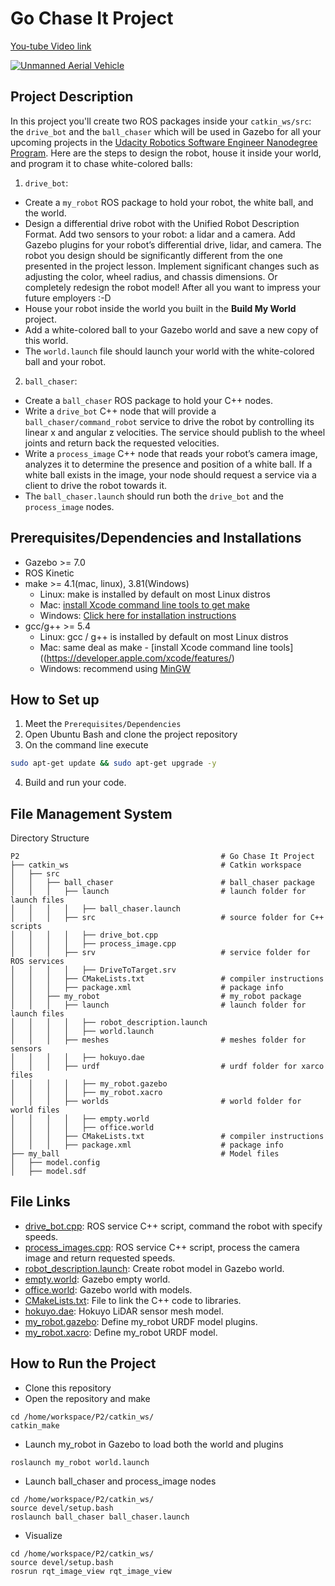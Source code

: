 <h1> Go Chase It Project</h1>

[You-tube Video link](https://www.youtube.com/watch?v=K-wIOrPToOM)

[![Unmanned Aerial Vehicle](https://img.youtube.com/vi/K-wIOrPToOM/0.jpg)](https://www.youtube.com/watch?v=K-wIOrPToOM)
## Project Description 
In this project you'll create two ROS packages inside your `catkin_ws/src`: the `drive_bot` and the `ball_chaser` which will be used in Gazebo for all your upcoming projects in the [Udacity Robotics Software Engineer Nanodegree Program](https://www.udacity.com/course/robotics-software-engineer--nd209). Here are the steps to design the robot, house it inside your world, and program it to chase white-colored balls:  
1. `drive_bot`:  
* Create a `my_robot` ROS package to hold your robot, the white ball, and the world.
* Design a differential drive robot with the Unified Robot Description Format. Add two sensors to your robot: a lidar and a camera. Add Gazebo plugins for your robot’s differential drive, lidar, and camera. The robot you design should be significantly different from the one presented in the project lesson. Implement significant changes such as adjusting the color, wheel radius, and chassis dimensions. Or completely redesign the robot model! After all you want to impress your future employers :-D
* House your robot inside the world you built in the **Build My World** project.
* Add a white-colored ball to your Gazebo world and save a new copy of this world.
* The `world.launch` file should launch your world with the white-colored ball and your robot.
2. `ball_chaser`:
* Create a `ball_chaser` ROS package to hold your C++ nodes.
* Write a `drive_bot` C++ node that will provide a `ball_chaser/command_robot` service to drive the robot by controlling its linear x and angular z velocities. The service should publish to the wheel joints and return back the requested velocities.
* Write a `process_image` C++ node that reads your robot’s camera image, analyzes it to determine the presence and position of a white ball. If a white ball exists in the image, your node should request a service via a client to drive the robot towards it.
* The `ball_chaser.launch` should run both the `drive_bot` and the `process_image` nodes.  
## Prerequisites/Dependencies and Installations  
* Gazebo >= 7.0  
* ROS Kinetic  
* make >= 4.1(mac, linux), 3.81(Windows)
  * Linux: make is installed by default on most Linux distros
  * Mac: [install Xcode command line tools to get make](https://developer.apple.com/xcode/features/)
  * Windows: [Click here for installation instructions](http://gnuwin32.sourceforge.net/packages/make.htm)
* gcc/g++ >= 5.4
  * Linux: gcc / g++ is installed by default on most Linux distros
  * Mac: same deal as make - [install Xcode command line tools]((https://developer.apple.com/xcode/features/)
  * Windows: recommend using [MinGW](http://www.mingw.org/)
## How to Set up
1. Meet the `Prerequisites/Dependencies`  
2. Open Ubuntu Bash and clone the project repository  
3. On the command line execute  
```bash
sudo apt-get update && sudo apt-get upgrade -y
```
4. Build and run your code.  
## File Management System
Directory Structure  
```
P2                                             # Go Chase It Project
├── catkin_ws                                  # Catkin workspace
│   ├── src
│   │   ├── ball_chaser                        # ball_chaser package        
│   │   │   ├── launch                         # launch folder for launch files
│   │   │   │   ├── ball_chaser.launch
│   │   │   ├── src                            # source folder for C++ scripts
│   │   │   │   ├── drive_bot.cpp
│   │   │   │   ├── process_image.cpp
│   │   │   ├── srv                            # service folder for ROS services
│   │   │   │   ├── DriveToTarget.srv
│   │   │   ├── CMakeLists.txt                 # compiler instructions
│   │   │   ├── package.xml                    # package info
│   │   ├── my_robot                           # my_robot package        
│   │   │   ├── launch                         # launch folder for launch files   
│   │   │   │   ├── robot_description.launch
│   │   │   │   ├── world.launch
│   │   │   ├── meshes                         # meshes folder for sensors
│   │   │   │   ├── hokuyo.dae
│   │   │   ├── urdf                           # urdf folder for xarco files
│   │   │   │   ├── my_robot.gazebo
│   │   │   │   ├── my_robot.xacro
│   │   │   ├── worlds                         # world folder for world files
│   │   │   │   ├── empty.world
│   │   │   │   ├── office.world
│   │   │   ├── CMakeLists.txt                 # compiler instructions
│   │   │   ├── package.xml                    # package info
├── my_ball                                    # Model files 
│   ├── model.config
│   ├── model.sdf
```
## File Links
- [drive_bot.cpp](/P2/catkin_ws/src/ball_chaser/src/drive_bot.cpp): ROS service C++ script, command the robot with specify speeds.  
- [process_images.cpp](/P2/catkin_ws/src/ball_chaser/src/process_image.cpp): ROS service C++ script, process the camera image and return requested speeds.   
- [robot_description.launch](/P2/catkin_ws/src/my_robot/launch/robot_description.launch): Create robot model in Gazebo world. 
- [empty.world](/P2/catkin_ws/src/my_robot/worlds/empty.world): Gazebo empty world.  
- [office.world](/P2/catkin_ws/src/my_robot/worlds/office.world): Gazebo world with models.  
- [CMakeLists.txt](/P2/catkin_ws/src/my_robot/CMakeLists.txt): File to link the C++ code to libraries.  
- [hokuyo.dae](/P2/catkin_ws/src/my_robot/meshes/hokuyo.dae): Hokuyo LiDAR sensor mesh model.  
- [my_robot.gazebo](/P2/catkin_ws/src/my_robot/urdf/my_robot.gazebo): Define my_robot URDF model plugins.  
- [my_robot.xacro](/P2/catkin_ws/src/my_robot/urdf/my_robot.xacro): Define my_robot URDF model.  

## How to Run the Project  
* Clone this repository
* Open the repository and make  
```
cd /home/workspace/P2/catkin_ws/
catkin_make
```
* Launch my_robot in Gazebo to load both the world and plugins  
```
roslaunch my_robot world.launch
```   
* Launch ball_chaser and process_image nodes  
```
cd /home/workspace/P2/catkin_ws/
source devel/setup.bash
roslaunch ball_chaser ball_chaser.launch
```  
* Visualize  
```
cd /home/workspace/P2/catkin_ws/
source devel/setup.bash
rosrun rqt_image_view rqt_image_view  
```  

